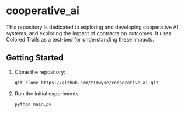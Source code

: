 # cooperative_ai

This repository is dedicated to exploring and developing cooperative AI systems, and exploring the impact of contracts on outcomes. It uses Colored Trails as a test-bed for understanding these impacts.

## Getting Started
1. Clone the repository:
   ```
   git clone https://github.com/timwyse/cooperative_ai.git
   ```

2. Run the initial experiments:
   ```bash
   python main.py
   ```
